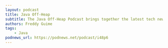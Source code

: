 ```yaml
---
layout: podcast
title: Java Off-Heap
subtitle: The Java Off-Heap Podcast brings together the latest tech news for the java professional. We go over the news and current issues and discuss them in depth, bringing the knowledge of a top circle of professionals from Chicago. Come take a listen and figure out what’s going on in the Java world!
authors: Freddy Guime
tags:
    - Java
podnews_url: https://podnews.net/podcast/i48p6
---
```

